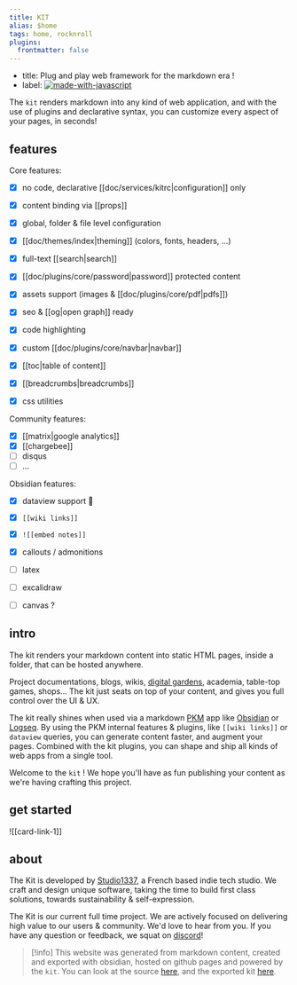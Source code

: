 ```yaml
---
title: KIT
alias: $home
tags: home, rocknroll
plugins:
  frontmatter: false
---
```


<!-- hero:title --><p data-hero-title></p>
- title: Plug and play web framework for the markdown era !
- label: [![made-with-javascript](https://img.shields.io/badge/kit-1.8.2-%3Ccolor%3E.svg)](https://github.com/publishkit/kit/releases/tag/1.8.2)

<!-- end:hero:title --><p data-end></p>


The `kit` renders markdown into any kind of web application, and with the use of plugins and declarative syntax, you can customize every aspect of your pages, in seconds!

## features

Core features:
- [x] no code, declarative [[doc/services/kitrc|configuration]] only
- [x] content binding via [[props]]
- [x] global, folder & file level configuration
- [x] [[doc/themes/index|theming]] (colors, fonts, headers, ...)
- [x] full-text [[search|search]] 
- [x] [[doc/plugins/core/password|password]] protected content
- [x] assets support (images & [[doc/plugins/core/pdf|pdfs]])
- [x] seo & [[og|open graph]] ready
- [x] code highlighting
- [x] custom [[doc/plugins/core/navbar|navbar]]
- [x] [[toc|table of content]]
- [x] [[breadcrumbs|breadcrumbs]]
- [x] css utilities


Community features:
- [x] [[matrix|google analytics]]
- [x] [[chargebee]]
- [ ] disqus
- [ ] ...

Obsidian features: 

- [x] dataview support 🥳
- [x] `[[wiki links]]`
- [x] `![[embed notes]]`
- [x] callouts / admonitions
- [ ] latex
- [ ] excalidraw
- [ ] canvas ?


## intro

The kit renders your markdown content into static HTML pages, inside a folder, that can be hosted anywhere.

Project documentations, blogs, wikis, [digital gardens](https://github.com/MaggieAppleton/digital-gardeners), academia, table-top games, shops... The kit just seats on top of your content, and gives you full control over the UI & UX.

The kit really shines when used via a markdown [PKM](https://en.wikipedia.org/wiki/Personal_knowledge_management) app like [Obsidian](https://obsidian.md/) or [Logseq](https://logseq.com/). By using the PKM internal features & plugins, like `[[wiki links]]` or `dataview` queries, you can generate content faster, and augment your pages. Combined with the kit plugins, you can shape and ship all kinds of web apps from a single tool.

Welcome to the `kit` ! We hope you'll have as fun publishing your content as we're having crafting this project.



## get started

![[card-link-1]]


## about

The Kit is developed by [Studio1337](https://studio1337.tech), a French based indie tech studio. We craft and design unique software, taking the time to build first class solutions, towards  sustainability & self-expression.

The Kit is our current full time project. We are actively focused on delivering high value to our users & community. We'd love to hear from you. If you have any question or feedback, we squat on [discord](https://discord.gg/XMgVPajeT9)!

> [!info] 
> This website was generated from markdown content, created and exported with obsidian, hosted on github pages and powered by the `kit`.  You can look at the source [here](https://github.com/publishkit/vault), and the exported kit [here](https://github.com/publishkit/publishkit.github.io).